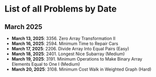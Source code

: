 # List of all Problems by Date

## March 2025

- **March 13, 2025**: 3356. Zero Array Transformation II
- **March 16, 2025**: 2594. Minimum Time to Repair Cars
- **March 17, 2025**: 2206. Divide Array Into Equal Pairs (Easy)
- **March 18, 2025**: 2401. Longest Nice Subarray (Medium)
- **March 19, 2025**: 3191. Minimum Operations to Make Binary Array Elements Equal to One I (Medium)
- **March 20, 2025**: 3108. Minimum Cost Walk in Weighted Graph (Hard)
